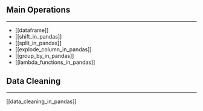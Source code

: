 
## Main Operations
---
- [[dataframe]]
- [[shift_in_pandas]]
- [[split_in_pandas]]
- [[explode_column_in_pandas]]
- [[group_by_in_pandas]]
- [[lambda_functions_in_pandas]]

## Data Cleaning
---
[[data_cleaning_in_pandas]]
